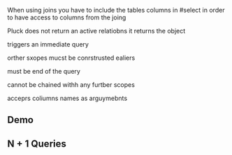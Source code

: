 When using joins you have to include the tables columns in #select in order to have access to columns from the joing

Pluck does not return an active relatiobns it returns the object

triggers an immediate query

orther sxopes mucst be conrstrusted ealiers

must be end of the query

cannot be chained withh any furtber scopes

acceprs coliumns names as arguymebnts

## Demo



## N + 1 Queries


